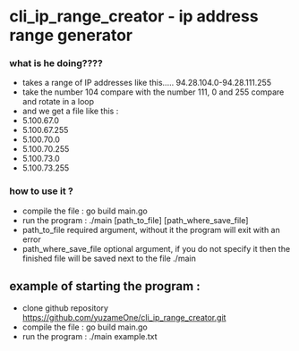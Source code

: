 # cli_ip_range_creator - ip address range generator

### what is he doing????

- takes a range of IP addresses like this..... 94.28.104.0-94.28.111.255
- take the number 104 compare with the number 111, 0 and 255 compare and rotate in a loop
- and we get a file like this :
- 5.100.67.0   
- 5.100.67.255
- 5.100.70.0
- 5.100.70.255
- 5.100.73.0
- 5.100.73.255

### how to use it ?

- compile the file :  go build main.go
- run the program  :  ./main  [path_to_file] [path_where_save_file]
- path_to_file required argument, without it the program will exit with an error
- path_where_save_file optional argument, if you do not specify it then the finished file will be saved next to the file ./main

## example of starting the program :

- clone github  repository https://github.com/yuzameOne/cli_ip_range_creator.git
- compile the file :  go build main.go
- run the program : ./main example.txt 